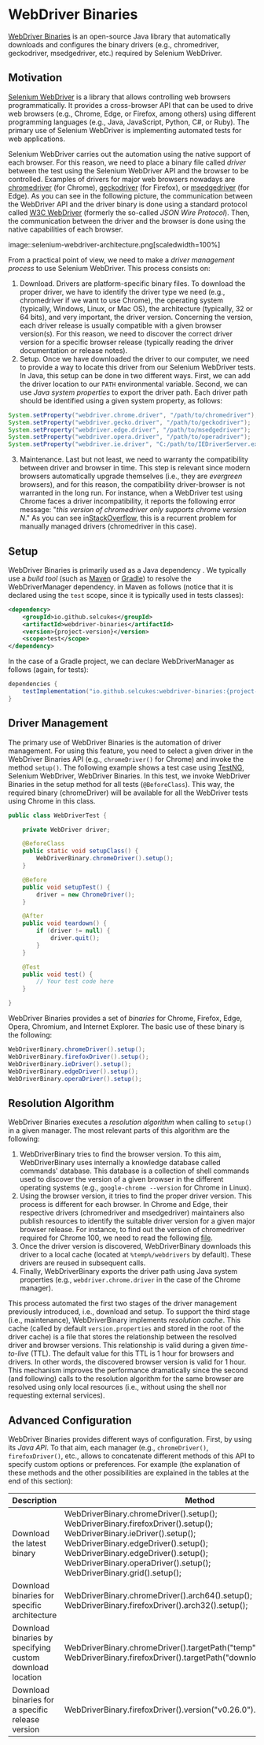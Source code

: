 # WebDriver Binaries

[WebDriver Binaries](https://github.com/selcukes/selcukes-java/tree/master/webdriver-binaries) is an open-source Java library that automatically downloads and configures the binary drivers (e.g., chromedriver, geckodriver, msedgedriver, etc.) required by Selenium WebDriver.

## Motivation

[Selenium WebDriver](https://www.selenium.dev/documentation/webdriver/) is a library that allows controlling web browsers programmatically.
It provides a cross-browser API that can be used to drive web browsers (e.g., Chrome, Edge, or Firefox, among others) using different programming languages (e.g., Java, JavaScript, Python, C#, or Ruby).
The primary use of Selenium WebDriver is implementing automated tests for web applications.

Selenium WebDriver carries out the automation using the native support of each browser.
For this reason, we need to place a binary file called _driver_ between the test using the Selenium WebDriver API and the browser to be controlled.
Examples of drivers for major web browsers nowadays are [chromedriver](https://chromedriver.chromium.org/) (for Chrome), [geckodriver](https://github.com/mozilla/geckodriver/) (for Firefox), or [msedgedriver](https://developer.microsoft.com/en-us/microsoft-edge/tools/webdriver/) (for Edge).
As you can see in the following picture, the communication between the WebDriver API and the driver binary is done using a standard protocol called [W3C WebDriver](https://www.w3.org/TR/webdriver/) (formerly the so-called _JSON Wire Protocol_).
Then, the communication between the driver and the browser is done using the native capabilities of each browser.

image::selenium-webdriver-architecture.png[scaledwidth=100%]

From a practical point of view, we need to make a _driver management process_ to use Selenium WebDriver.
This process consists on:

1. Download.
Drivers are platform-specific binary files.
To download the proper driver, we have to identify the driver type we need (e.g., chromedriver if we want to use Chrome), the operating system (typically, Windows, Linux, or Mac OS), the architecture (typically, 32 or 64 bits), and very important, the driver version.
Concerning the version, each driver release is usually compatible with a given browser version(s).
For this reason, we need to discover the correct driver version for a specific browser release (typically reading the driver documentation or release notes).
2. Setup.
Once we have downloaded the driver to our computer, we need to provide a way to locate this driver from our Selenium WebDriver tests.
In Java, this setup can be done in two different ways.
First, we can add the driver location to our `PATH` environmental variable.
Second, we can use _Java system properties_ to export the driver path.
Each driver path should be identified using a given system property, as follows:

```java
System.setProperty("webdriver.chrome.driver", "/path/to/chromedriver");
System.setProperty("webdriver.gecko.driver", "/path/to/geckodriver");
System.setProperty("webdriver.edge.driver", "/path/to/msedgedriver");
System.setProperty("webdriver.opera.driver", "/path/to/operadriver");
System.setProperty("webdriver.ie.driver", "C:/path/to/IEDriverServer.exe");
```

3. Maintenance.
Last but not least, we need to warranty the compatibility between driver and browser in time.
This step is relevant since modern browsers automatically upgrade themselves (i.e., they are _evergreen_ browsers), and for this reason, the compatibility driver-browser is not warranted in the long run.
For instance, when a WebDriver test using Chrome faces a driver incompatibility, it reports the following error message: "_this version of chromedriver only supports chrome version N_." As you can see in[StackOverflow]( https://stackoverflow.com/search?q=this+version+of+chromedriver+only+supports+Chrome+version), this is a recurrent problem for manually managed drivers (chromedriver in this case).

## Setup

WebDriver Binaries is primarily used as a Java dependency . We typically use a _build tool_ (such as [Maven](https://maven.apache.org/) or [Gradle](https://gradle.org/)) to resolve the WebDriverManager dependency. in Maven as follows (notice that it is declared using the `test` scope, since it is typically used in tests classes):

```xml
<dependency>
    <groupId>io.github.selcukes</groupId>
    <artifactId>webdriver-binaries</artifactId>
    <version>{project-version}</version>
    <scope>test</scope>
</dependency>
```

In the case of a Gradle project, we can declare WebDriverManager as follows (again, for tests):

```java
dependencies {
    testImplementation("io.github.selcukes:webdriver-binaries:{project-version}")
}
```

## Driver Management

The primary use of WebDriver Binaries is the automation of driver management.
For using this feature, you need to select a given driver in the WebDriver Binaries API (e.g., `chromeDriver()` for Chrome) and invoke the method `setup()`.
The following example shows a test case using [TestNG](https://testng.org/doc/), Selenium WebDriver, WebDriver Binaries.
In this test, we invoke WebDriver Binaries in the setup method for all tests (`@BeforeClass`).
This way, the required binary (chromeDriver) will be available for all the WebDriver tests using Chrome in this class.

```java
public class WebDriverTest {

    private WebDriver driver;

    @BeforeClass
    public static void setupClass() {
        WebDriverBinary.chromeDriver().setup();
    }

    @Before
    public void setupTest() {
        driver = new ChromeDriver();
    }

    @After
    public void teardown() {
        if (driver != null) {
            driver.quit();
        }
    }

    @Test
    public void test() {
        // Your test code here
    }

}
```

WebDriver Binaries provides a set of _binaries_ for Chrome, Firefox, Edge, Opera, Chromium, and Internet Explorer.
The basic use of these binary is the following:
```java
WebDriverBinary.chromeDriver().setup();
WebDriverBinary.firefoxDriver().setup();
WebDriverBinary.ieDriver().setup();
WebDriverBinary.edgeDriver().setup();
WebDriverBinary.operaDriver().setup();
```

## Resolution Algorithm

WebDriver Binaries executes a _resolution algorithm_ when calling to `setup()` in a given manager.
The most relevant parts of this algorithm are the following:

1. WebDriverBinary tries to find the browser version.
To this aim, WebDriverBinary uses internally a knowledge database called commands' database.
This database is a collection of shell commands used to discover the version of a given browser in the different operating systems (e.g., `google-chrome --version` for Chrome in Linux).
2. Using the browser version, it tries to find the proper driver version.
This process is different for each browser.
In Chrome and Edge, their respective drivers (chromedriver and msedgedriver) maintainers also publish resources to identify the suitable driver version for a given major browser release.
For instance, to find out the version of chromedriver required for Chrome 100, we need to read the following [file](https://chromedriver.storage.googleapis.com/LATEST_RELEASE_100).
3. Once the driver version is discovered, WebDriverBinary downloads this driver to a local cache (located at `%temp%/webdrivers` by default).
These drivers are reused in subsequent calls.
4. Finally, WebDriverBinary exports the driver path using Java system properties (e.g., `webdriver.chrome.driver` in the case of the Chrome manager).

This process automated the first two stages of the driver management previously introduced, i.e., download and setup.
To support the third stage (i.e., maintenance), WebDriverBinary implements _resolution cache_.
This cache (called by default `version.properties` and stored in the root of the driver cache) is a file that stores the relationship between the resolved driver and browser versions.
This relationship is valid during a given _time-to-live_ (TTL).
The default value for this TTL is 1 hour for browsers and drivers.
In other words, the discovered browser version is valid for 1 hour.
This mechanism improves the performance dramatically since the second (and following) calls to the resolution algorithm for the same browser are resolved using only local resources (i.e., without using the shell nor requesting external services).

## Advanced Configuration

WebDriver Binaries provides different ways of configuration.
First, by using its _Java API_.
To that aim, each manager (e.g., `chromeDriver()`, `firefoxDriver()`, etc., allows to concatenate different methods of this API to specify custom options or preferences.
For example (the explanation of these methods and the other possibilities are explained in the tables at the end of this section):

Description | Method
  --- | ---
Download the latest binary| WebDriverBinary.chromeDriver().setup(); <br/> WebDriverBinary.firefoxDriver().setup(); <br/> WebDriverBinary.ieDriver().setup(); <br/> WebDriverBinary.edgeDriver().setup(); <br/> WebDriverBinary.edgeDriver().setup(); <br/> WebDriverBinary.operaDriver().setup(); <br/> WebDriverBinary.grid().setup();
Download binaries for specific architecture | WebDriverBinary.chromeDriver().arch64().setup(); <br/> WebDriverBinary.firefoxDriver().arch32().setup();
Download binaries by specifying custom download location| WebDriverBinary.chromeDriver().targetPath("temp").setup(); WebDriverBinary.firefoxDriver().targetPath("downloadLocation").setup();
Download binaries for a specific release version | WebDriverBinary.firefoxDriver().version("v0.26.0").setup();





